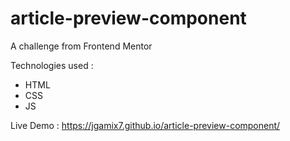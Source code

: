 # article-preview-component
A challenge from Frontend Mentor

Technologies used :
- HTML
- CSS 
- JS

Live Demo : https://jgamix7.github.io/article-preview-component/
